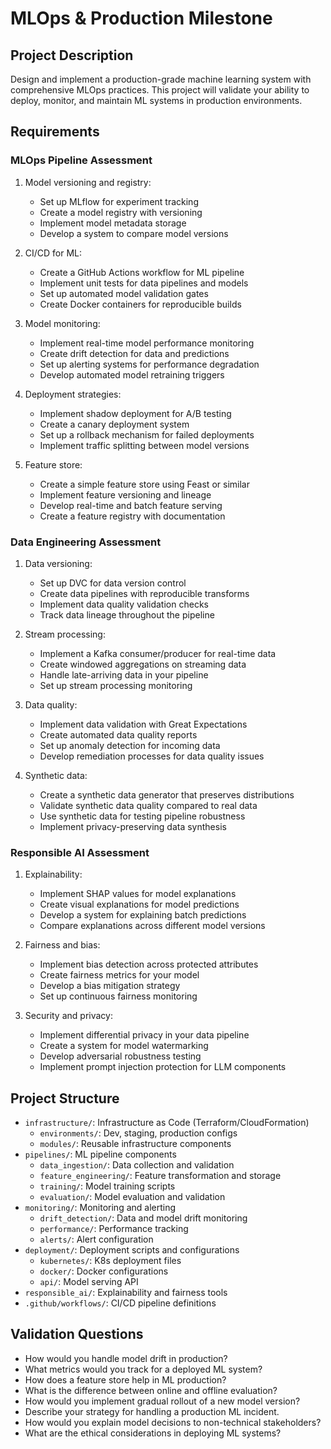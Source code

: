 # MLOps & Production Milestone

## Project Description
Design and implement a production-grade machine learning system with comprehensive MLOps practices. This project will validate your ability to deploy, monitor, and maintain ML systems in production environments.

## Requirements

### MLOps Pipeline Assessment
1. Model versioning and registry:
   - Set up MLflow for experiment tracking
   - Create a model registry with versioning
   - Implement model metadata storage
   - Develop a system to compare model versions

2. CI/CD for ML:
   - Create a GitHub Actions workflow for ML pipeline
   - Implement unit tests for data pipelines and models
   - Set up automated model validation gates
   - Create Docker containers for reproducible builds

3. Model monitoring:
   - Implement real-time model performance monitoring
   - Create drift detection for data and predictions
   - Set up alerting systems for performance degradation
   - Develop automated model retraining triggers

4. Deployment strategies:
   - Implement shadow deployment for A/B testing
   - Create a canary deployment system
   - Set up a rollback mechanism for failed deployments
   - Implement traffic splitting between model versions

5. Feature store:
   - Create a simple feature store using Feast or similar
   - Implement feature versioning and lineage
   - Develop real-time and batch feature serving
   - Create a feature registry with documentation

### Data Engineering Assessment
1. Data versioning:
   - Set up DVC for data version control
   - Create data pipelines with reproducible transforms
   - Implement data quality validation checks
   - Track data lineage throughout the pipeline

2. Stream processing:
   - Implement a Kafka consumer/producer for real-time data
   - Create windowed aggregations on streaming data
   - Handle late-arriving data in your pipeline
   - Set up stream processing monitoring

3. Data quality:
   - Implement data validation with Great Expectations
   - Create automated data quality reports
   - Set up anomaly detection for incoming data
   - Develop remediation processes for data quality issues

4. Synthetic data:
   - Create a synthetic data generator that preserves distributions
   - Validate synthetic data quality compared to real data
   - Use synthetic data for testing pipeline robustness
   - Implement privacy-preserving data synthesis

### Responsible AI Assessment
1. Explainability:
   - Implement SHAP values for model explanations
   - Create visual explanations for model predictions
   - Develop a system for explaining batch predictions
   - Compare explanations across different model versions

2. Fairness and bias:
   - Implement bias detection across protected attributes
   - Create fairness metrics for your model
   - Develop a bias mitigation strategy
   - Set up continuous fairness monitoring

3. Security and privacy:
   - Implement differential privacy in your data pipeline
   - Create a system for model watermarking
   - Develop adversarial robustness testing
   - Implement prompt injection protection for LLM components

## Project Structure
- `infrastructure/`: Infrastructure as Code (Terraform/CloudFormation)
  - `environments/`: Dev, staging, production configs
  - `modules/`: Reusable infrastructure components
- `pipelines/`: ML pipeline components
  - `data_ingestion/`: Data collection and validation
  - `feature_engineering/`: Feature transformation and storage
  - `training/`: Model training scripts
  - `evaluation/`: Model evaluation and validation
- `monitoring/`: Monitoring and alerting
  - `drift_detection/`: Data and model drift monitoring
  - `performance/`: Performance tracking
  - `alerts/`: Alert configuration
- `deployment/`: Deployment scripts and configurations
  - `kubernetes/`: K8s deployment files
  - `docker/`: Docker configurations
  - `api/`: Model serving API
- `responsible_ai/`: Explainability and fairness tools
- `.github/workflows/`: CI/CD pipeline definitions

## Validation Questions
- How would you handle model drift in production?
- What metrics would you track for a deployed ML system?
- How does a feature store help in ML production?
- What is the difference between online and offline evaluation?
- How would you implement gradual rollout of a new model version?
- Describe your strategy for handling a production ML incident.
- How would you explain model decisions to non-technical stakeholders?
- What are the ethical considerations in deploying ML systems?
